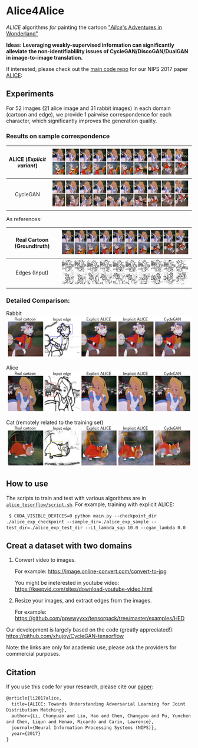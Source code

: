 # Alice4Alice
_*ALICE*_ algorithms _*for*_ painting the cartoon ["_*Alice*_'s Adventures in Wonderland"](https://en.wikipedia.org/wiki/Alice%27s_Adventures_in_Wonderland)


**Ideas: Leveraging weakly-supervised information can significantly alleviate the non-identifiablility issues of CycleGAN/DiscoGAN/DualGAN in image-to-image translation.**

If interested, please check out the [main code repo](https://github.com/ChunyuanLI/ALICE) for our NIPS 2017 paper [ALICE](https://arxiv.org/abs/1709.01215): 


## Experiments

For 52 images (21 alice image and 31 rabbit images) in each domain (cartoon and edge), we provide 1 pairwise correspondence for each character, which significantly improves the generation quality.

### Results on sample correspondence

ALICE (*Explicit variant*)  | ![](/plot_generation/figures_alice/cartoon_alice_exp_200.png	) 
:-------------------------:|:-------------------------:
CycleGAN         |  ![](/plot_generation/figures_alice/cartoon_cyclegan_200.png)


As references:

Real Cartoon (Groundtruth)  | ![](/plot_generation/figures_alice/cartoon_real.png) 
:-------------------------:|:-------------------------:
Edges (Input) |  ![](/plot_generation/figures_alice/edges_out3_real.png)



### Detailed Comparison:

Rabbit
 ![](/plot_generation/figures_alice/cartoon_cmp_136.png) 
 
Alice 
 ![](/plot_generation/figures_alice/cartoon_cmp_100.png) 
 
Cat (remotely related to the training set) 
 ![](/plot_generation/figures_alice/cartoon_cmp_10.png) 


## How to use

The scripts to train and test with various algorithms are in [`alice_tesorflow/script.sh`](/alice_tesorflow/script.sh). For example, training with explicit ALICE:

     $ CUDA_VISIBLE_DEVICES=0 python main.py --checkpoint_dir ./alice_exp_checkpoint --sample_dir=./alice_exp_sample --test_dir=./alice_exp_test_dir --L1_lambda_sup 10.0 --cgan_lambda 0.0



## Creat a dataset with two domains
  1. Convert video to images. 
  
      For example: https://image.online-convert.com/convert-to-jpg 
      
      You might be ineterested in youtube video: https://keepvid.com/sites/download-youtube-video.html
    
  2. Resize your images, and extract edges from the images. 
  
      For example: https://github.com/ppwwyyxx/tensorpack/tree/master/examples/HED

Our development is largely based on the code (greatly appreciated!): https://github.com/xhujoy/CycleGAN-tensorflow

Note: the links are only for academic use, please ask the providers for commercial purposes. 

## Citation
If you use this code for your research, please cite our [paper](https://arxiv.org/abs/1709.01215):

```
@article{li2017alice,
  title={ALICE: Towards Understanding Adversarial Learning for Joint Distribution Matching},
  author={Li, Chunyuan and Liu, Hao and Chen, Changyou and Pu, Yunchen and Chen, Liqun and Henao, Ricardo and Carin, Lawrence},
  journal={Neural Information Processing Systems (NIPS)},
  year={2017}
}
```

